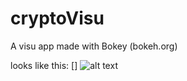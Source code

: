 # cryptoVisu

A visu app made with Bokey (bokeh.org)

looks like this:
[]
![alt text](https://github.com/cdangeard/cryptoVisu/blob/images/Capture.JPG?raw=true)
